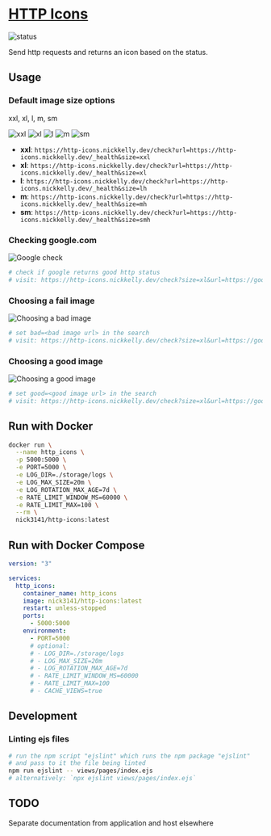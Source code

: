 # [HTTP Icons](https://http-icons.nickkelly.dev)

![status](https://http-icons.nickkelly.dev/check?size=xl&url=https://http-icons.nickkelly.dev/_health)

Send http requests and returns an icon based on the status.

## Usage

### Default image size options

xxl, xl, l, m, sm

![xxl](https://http-icons.nickkelly.dev/check?url=https://http-icons.nickkelly.dev/_health&size=xxl)
![xl](https://http-icons.nickkelly.dev/check?url=https://http-icons.nickkelly.dev/_health&size=xl)
![l](https://http-icons.nickkelly.dev/check?url=https://http-icons.nickkelly.dev/_health&size=l)
![m](https://http-icons.nickkelly.dev/check?url=https://http-icons.nickkelly.dev/_health&size=m)
![sm](https://http-icons.nickkelly.dev/check?url=https://http-icons.nickkelly.dev/_health&size=sm)

- **xxl**: `https://http-icons.nickkelly.dev/check?url=https://http-icons.nickkelly.dev/_health&size=xxl`
- **xl**: `https://http-icons.nickkelly.dev/check?url=https://http-icons.nickkelly.dev/_health&size=xl`
- **l**: `https://http-icons.nickkelly.dev/check?url=https://http-icons.nickkelly.dev/_health&size=lh`
- **m**: `https://http-icons.nickkelly.dev/check?url=https://http-icons.nickkelly.dev/_health&size=mh`
- **sm**: `https://http-icons.nickkelly.dev/check?url=https://http-icons.nickkelly.dev/_health&size=smh`

### Checking google.com

![Google check](https://http-icons.nickkelly.dev/check?size=xl&url=https://google.com)

```sh
# check if google returns good http status
# visit: https://http-icons.nickkelly.dev/check?size=xl&url=https://google.com
```

### Choosing a fail image

![Choosing a bad image](https://http-icons.nickkelly.dev/check?size=xl&url=https://google.com/this_path_doesnt_exist_dsnjfksdf&bad=https://tinyurl.com/yxvpcy7c)

```sh
# set bad=<bad image url> in the search
# visit: https://http-icons.nickkelly.dev/check?size=xl&url=https://google.com&okay=https://tinyurl.com/y6kzednq&bad=https://tinyurl.com/yxvpcy7c
```

### Choosing a good image

![Choosing a good image](https://http-icons.nickkelly.dev/check?size=xl&url=https://google.com&good=https://tinyurl.com/y6kzednq)

```sh
# set good=<good image url> in the search
# visit: https://http-icons.nickkelly.dev/check?size=xl&url=https://google.com&good=https://tinyurl.com/y6kzednq
```

## Run with Docker

```bash
docker run \
  --name http_icons \
  -p 5000:5000 \
  -e PORT=5000 \
  -e LOG_DIR=./storage/logs \
  -e LOG_MAX_SIZE=20m \
  -e LOG_ROTATION_MAX_AGE=7d \
  -e RATE_LIMIT_WINDOW_MS=60000 \
  -e RATE_LIMIT_MAX=100 \
  --rm \
  nick3141/http-icons:latest
```

## Run with Docker Compose

```yaml
version: "3"

services:
  http_icons:
    container_name: http_icons
    image: nick3141/http-icons:latest
    restart: unless-stopped
    ports:
      - 5000:5000
    environment:
      - PORT=5000
      # optional:
      # - LOG_DIR=./storage/logs
      # - LOG_MAX_SIZE=20m
      # - LOG_ROTATION_MAX_AGE=7d
      # - RATE_LIMIT_WINDOW_MS=60000
      # - RATE_LIMIT_MAX=100
      # - CACHE_VIEWS=true
```

## Development

### Linting ejs files

```sh
# run the npm script "ejslint" which runs the npm package "ejslint"
# and pass to it the file being linted
npm run ejslint -- views/pages/index.ejs
# alternatively: `npx ejslint views/pages/index.ejs`
```

## TODO

Separate documentation from application and host elsewhere
